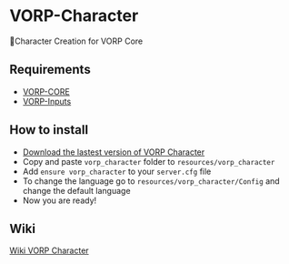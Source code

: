 # VORP-Character
🤠Character Creation for VORP Core

## Requirements
- [VORP-CORE](https://github.com/VORPCORE/VORP-Core/releases)
- [VORP-Inputs](https://github.com/VORPCORE/VORP-Inputs/releases)

## How to install
* [Download the lastest version of VORP Character](https://github.com/VORPCORE/VORP-Character/releases)
* Copy and paste ```vorp_character``` folder to ```resources/vorp_character```
* Add ```ensure vorp_character``` to your ```server.cfg``` file
* To change the language go to ```resources/vorp_character/Config``` and change the default language
* Now you are ready!

## Wiki
[Wiki VORP Character](http://docs.vorpcore.com:3000/vorp-character)
